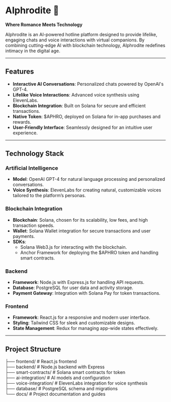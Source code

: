 # AIphrodite 🤖  
**Where Romance Meets Technology**  

AIphrodite is an AI-powered hotline platform designed to provide lifelike, engaging chats and voice interactions with virtual companions. By combining cutting-edge AI with blockchain technology, AIphrodite redefines intimacy in the digital age.  

---

## Features  
- **Interactive AI Conversations**: Personalized chats powered by OpenAI's GPT-4.  
- **Lifelike Voice Interactions**: Advanced voice synthesis using ElevenLabs.  
- **Blockchain Integration**: Built on Solana for secure and efficient transactions.  
- **Native Token**: $APHRO, deployed on Solana for in-app purchases and rewards.  
- **User-Friendly Interface**: Seamlessly designed for an intuitive user experience.  

---

## Technology Stack  

### **Artificial Intelligence**  
- **Model**: OpenAI GPT-4 for natural language processing and personalized conversations.  
- **Voice Synthesis**: ElevenLabs for creating natural, customizable voices tailored to the platform’s personas.  

### **Blockchain Integration**  
- **Blockchain**: Solana, chosen for its scalability, low fees, and high transaction speeds.  
- **Wallet**: Solana Wallet integration for secure transactions and user payments.  
- **SDKs**:  
  - Solana Web3.js for interacting with the blockchain.  
  - Anchor Framework for deploying the $APHRO token and handling smart contracts.  

### **Backend**  
- **Framework**: Node.js with Express.js for handling API requests.  
- **Database**: PostgreSQL for user data and activity storage.  
- **Payment Gateway**: Integration with Solana Pay for token transactions.  

### **Frontend**  
- **Framework**: React.js for a responsive and modern user interface.  
- **Styling**: Tailwind CSS for sleek and customizable designs.  
- **State Management**: Redux for managing app-wide states effectively.  

---

## Project Structure  
├── frontend/         # React.js frontend<br />
├── backend/          # Node.js backend with Express<br />
├── smart-contracts/  # Solana smart contracts for token<br />
├── ai-integration/   # AI models and configuration<br />
├── voice-integration/ # ElevenLabs integration for voice synthesis<br />
├── database/         # PostgreSQL schema and migrations<br />
└── docs/             # Project documentation and guides<br />
